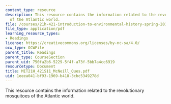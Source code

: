 ```yaml
---
content_type: resource
description: This resource contains the information related to the revolutionary mosquitoes
  of the Atlantic world.
file: /courses/21h-421-introduction-to-environmental-history-spring-2011/1eeea041bf931969b4183cbc5349278d_MIT21H_421S11_McNeill_Ques.pdf
file_type: application/pdf
learning_resource_types:
- Readings
license: https://creativecommons.org/licenses/by-nc-sa/4.0/
ocw_type: OCWFile
parent_title: Readings
parent_type: CourseSection
parent_uid: 750fa2b6-5229-5f4f-a73f-5bb7a4cc6919
resourcetype: Document
title: MIT21H_421S11_McNeill_Ques.pdf
uid: 1eeea041-bf93-1969-b418-3cbc5349278d
---
```

This resource contains the information related to the revolutionary mosquitoes of the Atlantic world.
